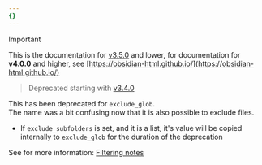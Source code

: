 ```yaml
---
{}
---
```

   
>[!important]   
> This is the documentation for [v3.5.0](../../Changelog/v3.5.0.md) and lower, for documentation for **v4.0.0** and higher, see [https://obsidian-html.github.io/](https://obsidian-html.github.io/)   
   
> Deprecated starting with [v3.4.0](../../Changelog/v3.4.0.md)   
   
This has been deprecated for `exclude_glob`.   
The name was a bit confusing now that it is also possible to exclude files.   
   
   
- If `exclude_subfolders` is set, and it is a list, it's value will be copied internally to `exclude_glob` for the duration of the deprecation   
   
See for more information: [Filtering notes](../../Configurations/Modes/Filtering%20notes.md)